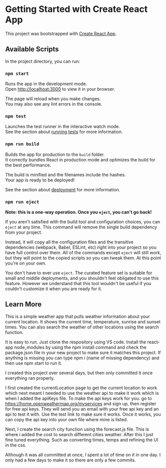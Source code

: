 # Getting Started with Create React App

This project was bootstrapped with [Create React App](https://github.com/facebook/create-react-app).

## Available Scripts

In the project directory, you can run:

### `npm start`

Runs the app in the development mode.\
Open [http://localhost:3000](http://localhost:3000) to view it in your browser.

The page will reload when you make changes.\
You may also see any lint errors in the console.

### `npm test`

Launches the test runner in the interactive watch mode.\
See the section about [running tests](https://facebook.github.io/create-react-app/docs/running-tests) for more information.

### `npm run build`

Builds the app for production to the `build` folder.\
It correctly bundles React in production mode and optimizes the build for the best performance.

The build is minified and the filenames include the hashes.\
Your app is ready to be deployed!

See the section about [deployment](https://facebook.github.io/create-react-app/docs/deployment) for more information.

### `npm run eject`

**Note: this is a one-way operation. Once you `eject`, you can't go back!**

If you aren't satisfied with the build tool and configuration choices, you can `eject` at any time. This command will remove the single build dependency from your project.

Instead, it will copy all the configuration files and the transitive dependencies (webpack, Babel, ESLint, etc) right into your project so you have full control over them. All of the commands except `eject` will still work, but they will point to the copied scripts so you can tweak them. At this point you're on your own.

You don't have to ever use `eject`. The curated feature set is suitable for small and middle deployments, and you shouldn't feel obligated to use this feature. However we understand that this tool wouldn't be useful if you couldn't customize it when you are ready for it.

## Learn More

This is a simple weather app that pulls weather information about your current location. 
It shows the current time, temperature, sunrise and sunset times. You can also search 
the weather of other locations using the search function.

It is easy to run. Just clone the respository using VS code. Install the react-app node_modules
 by using the npm install command and check the package.json file in your new project to make 
 sure it matches this project. If anything is missing you can type npm i (name of missing dependency)
 and then use npm start to run it.

 I created this project over several days, but then only committed it once everything ran properly. 

 I first created the currentLocation page to get the current location to work which next meant I needed
  to use the weather api to make it work which is when I added the apiKeys file. To make the api keys work for you. 
  go to https://home.openweathermap.org/myservices and sign up, then register for free api keys. They will send you 
  an email with your free api key and an api to test it with. Use the test link to make sure it works. Once it works, 
  you can copy the api key into your own file where mine is listed.

  Next, I create the search city function using the forecast.js file. This is where i added the cost to search different
  cities weather. After this I just fine tuned everything. Such as converting times, temps and refining the UI in the css.

  Although it was all committed at once, I spent a lot of time on it in one day. I only had a few days to make it so 
  there are only a few commits.